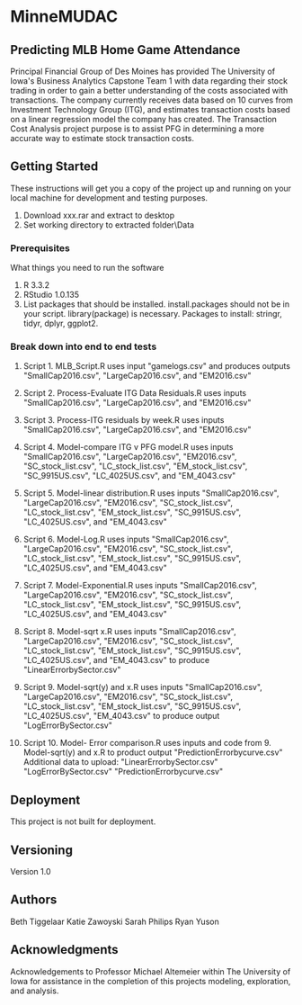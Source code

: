 # MinneMUDAC
## Predicting MLB Home Game Attendance
Principal Financial Group of Des Moines has provided The University of
Iowa's Business Analytics Capstone Team 1 with data regarding their stock
trading in order to gain a better understanding of the costs associated
with transactions. The company currently receives data based on 10 curves
from Investment Technology Group (ITG), and estimates transaction costs
based on a linear regression model the company has created. The
Transaction Cost Analysis project purpose is to assist PFG in determining
a more accurate way to estimate stock transaction costs.

## Getting Started
These instructions will get you a copy of the project up and running on
your local machine for development and testing purposes.
1. Download xxx.rar and extract to desktop
2. Set working directory to extracted folder\Data

### Prerequisites
What things you need to run the software
1. R 3.3.2
2. RStudio 1.0.135
3. List packages that should be installed. install.packages should not be
in your script. library(package) is necessary.
Packages to install: stringr, tidyr, dplyr, ggplot2.

### Break down into end to end tests
1. Script 1. MLB_Script.R uses input
"gamelogs.csv" and produces outputs "SmallCap2016.csv",
"LargeCap2016.csv", and "EM2016.csv"

2. Script 2. Process-Evaluate ITG Data Residuals.R uses inputs
"SmallCap2016.csv", "LargeCap2016.csv", and "EM2016.csv"

3. Script 3. Process-ITG residuals by week.R uses inputs
"SmallCap2016.csv", "LargeCap2016.csv", and "EM2016.csv"

4. Script 4. Model-compare ITG v PFG model.R uses inputs
"SmallCap2016.csv", "LargeCap2016.csv", "EM2016.csv",
"SC_stock_list.csv", "LC_stock_list.csv", "EM_stock_list.csv",
"SC_9915US.csv", "LC_4025US.csv", and "EM_4043.csv"

5. Script 5. Model-linear distribution.R uses inputs "SmallCap2016.csv",
"LargeCap2016.csv", "EM2016.csv", "SC_stock_list.csv",
"LC_stock_list.csv", "EM_stock_list.csv", "SC_9915US.csv",
"LC_4025US.csv", and "EM_4043.csv"

6. Script 6. Model-Log.R uses inputs "SmallCap2016.csv",
"LargeCap2016.csv", "EM2016.csv", "SC_stock_list.csv",
"LC_stock_list.csv", "EM_stock_list.csv", "SC_9915US.csv",
"LC_4025US.csv", and "EM_4043.csv"

7. Script 7. Model-Exponential.R uses inputs "SmallCap2016.csv",
"LargeCap2016.csv", "EM2016.csv", "SC_stock_list.csv",
"LC_stock_list.csv", "EM_stock_list.csv", "SC_9915US.csv",
"LC_4025US.csv", and "EM_4043.csv"

8. Script 8. Model-sqrt x.R uses inputs "SmallCap2016.csv",
"LargeCap2016.csv", "EM2016.csv", "SC_stock_list.csv",
"LC_stock_list.csv", "EM_stock_list.csv", "SC_9915US.csv",
"LC_4025US.csv", and "EM_4043.csv" to produce
"LinearErrorbySector.csv"

9. Script 9. Model-sqrt(y) and x.R uses inputs "SmallCap2016.csv",
"LargeCap2016.csv", "EM2016.csv", "SC_stock_list.csv",
"LC_stock_list.csv", "EM_stock_list.csv", "SC_9915US.csv",
"LC_4025US.csv", "EM_4043.csv" to produce output
"LogErrorBySector.csv"

10. Script 10. Model- Error comparison.R uses inputs and code from 9.
Model-sqrt(y) and x.R to product output "PredictionErrorbycurve.csv"
Additional data to upload:
"LinearErrorbySector.csv" "LogErrorBySector.csv"
"PredictionErrorbycurve.csv"

## Deployment
This project is not built for deployment.

## Versioning
Version 1.0

## Authors
Beth Tiggelaar
Katie Zawoyski
Sarah Philips
Ryan Yuson

## Acknowledgments
Acknowledgements to Professor Michael Altemeier within The University of Iowa for assistance in 
the completion of this projects modeling, exploration, and analysis.
